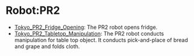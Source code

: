 # Robot:PR2

- [Tokyo_PR2_Fridge_Opening](oed-playground/tree/master/pages/datasets/utokyo_pr2_opening_fridge_converted_externally_to_rlds.md): The PR2 robot opens fridge.
- [Tokyo_PR2_Tabletop_Manipulation](oed-playground/tree/master/pages/datasets/utokyo_pr2_tabletop_manipulation_converted_externally_to_rlds.md): The PR2 robot conducts manipulation for table top object. It conducts pick-and-place of bread and grape and folds cloth.